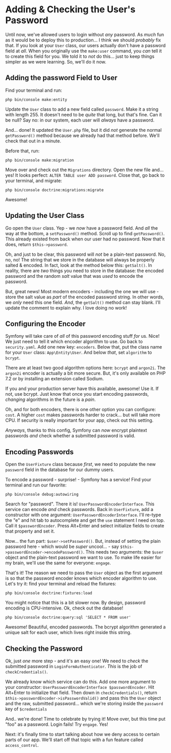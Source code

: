 # Adding & Checking the User's Password

Until now, we've allowed users to login without *any* password. As *much* fun as
it would be to deploy this to production... I think we should *probably* fix that.
If you look at your `User` class, our users actually don't have a password field
at *all*. When you originally use the `make:user` command, you *can* tell it
to create this field for you. We told it to *not* do this... just to keep things
simpler as we were learning. So, we'll do it now.

## Adding the password Field to User

Find your terminal and run:

```terminal
php bin/console make:entity
```

Update the `User` class to add a new field called `password`. Make it a string
with length 255. It doesn't need to be *quite* that long, but that's fine. Can
it be null? Say no: in our system, each user will *always* have a password.

And... done! It updated the `User.php` file, but it did *not* generate the normal
`getPassword()` method because we already had that method before. We'll check that
out in a minute.

Before that, run:

```terminal
php bin/console make:migration
```

Move over and check out the `Migrations` directory. Open the new file and... yes!
It looks perfect: `ALTER TABLE user ADD password`. Close that, go back to your
terminal, and migrate:

```terminal
php bin/console doctrine:migrations:migrate
```

Awesome!

## Updating the User Class

Go open the `User` class. Yep - we *now* have a password field. And *all* the way
at the bottom, a `setPassword()` method. Scroll up to find `getPassword()`. This
already existed from back when our user had no password. Now that it does, return
`$this->password`.

Oh, and just to be clear, this password will *not* be a plain-text password. No,
no, no! The string that we store in the database will always be properly salted
& encoded. In fact, look at the method below this: `getSalt()`. In reality, there
are *two* things you need to store in the database: the encoded password and the
random *salt* value that was *used* to encode the password.

But, great news! Most modern encoders - including the one we will use - store the
salt value as *part* of the encoded password string. In other words, we *only* need
this one field. *And*, the `getSalt()` method can stay blank. I'll update the
comment to explain why. I love doing no work!

## Configuring the Encoder

Symfony will take care of *all* of this password encoding stuff *for* us. Nice!
We just need to tell it which encoder algorithm to use. Go back to `security.yaml`.
Add one new key: `encoders`. Below that, put the class name for your `User` class:
`App\Entity\User`. And below *that*, set `algorithm` to `bcrypt`.

There are at least two good algorithm options here: `bcrypt` and `argon2i`. The
`argon2i` encoder is actually a bit more secure. But, it's only available on PHP 7.2
or by installing an extension called Sodium. 

If you and your production server have this available, awesome! Use it. If not, use
bcrypt. Just know that once you start encoding passwords, *changing* algorithms in
the future is a *pain*.

Oh, and for both encoders, there is one other option you can configure: `cost`.
A higher `cost` makes passwords harder to crack... but will take more CPU. If
security is really important for your app, check out this setting.

*Anyways*, thanks to this config, Symfony can *now* encrypt plaintext passwords
*and* check whether a submitted password is valid.

## Encoding Passwords

Open the `UserFixture` class because *first*, we need to populate the new `password`
field in the database for our dummy users.

To encode a password - surprise! - Symfony has a service! Find your terminal and
run our favorite:

```terminal
php bin/console debug:autowiring
```

Search for "password". There it is! `UserPasswordEncoderInterface`. This service
can encode *and* check passwords. Back in `UserFixture`, add a constructor with one
argument: `UserPasswordEncoderInterface`. I'll re-type the "e" and hit tab to
autocomplete and get the `use` statement I need on top. Call it `$passwordEncoder`.
Press Alt+Enter and select initialize fields to create that property and set it.

Now... the fun part: `$user->setPassword()`. But, instead of setting the plain password
here - which would be *super* uncool... - say `$this->passwordEncoder->encodePassword()`.
This needs two arguments: the `$user` object and the plain-text password we want
to use. To make life easier for my brain, we'll use the same for everyone: `engage`.

That's it! The reason we need to pass the `User` object as the first argument is
so that the password encoder knows which encoder algorithm to use. Let's try it:
find your terminal and reload the fixtures:

```terminal
php bin/console doctrine:fixtures:load
```

You might notice that this is a bit slower now. By design, password encoding is
CPU-intensive. Ok, check out the database!

```terminal
php bin/console doctrine:query:sql 'SELECT * FROM user'
```

Awesome! Beautiful, encoded passwords. The bcrypt algorithm generated a unique
salt for each user, which lives right inside this string.

## Checking the Password

Ok, just *one* more step - and it's an easy one! We need to *check* the submitted
password in `LoginFormAuthenticator`. *This* is the job of `checkCredentials()`.

We already know which service can do this. Add one more argument to your constructor:
`UserPasswordEncoderInterface $passwordEncoder`. Hit Alt+Enter to initialize that
field. Then down in `checkCredentials()`, return
`$this->passwordEncoder->isPasswordValid()` and pass this the `User` object and the
raw, submitted password... which we're storing inside the `password` key of
`$credentials`

And.. we're done! Time to celebrate by trying it! Move over, but this time put "foo"
as a password. Login fails! Try `engage`. Yes!

Next: it's finally time to start talking about how we deny access to certain parts
of our app. We'll start off that topic with a fun feature called `access_control`.
